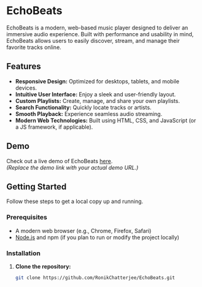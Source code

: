 # EchoBeats

EchoBeats is a modern, web-based music player designed to deliver an immersive audio experience. Built with performance and usability in mind, EchoBeats allows users to easily discover, stream, and manage their favorite tracks online.

## Features

- **Responsive Design:** Optimized for desktops, tablets, and mobile devices.
- **Intuitive User Interface:** Enjoy a sleek and user-friendly layout.
- **Custom Playlists:** Create, manage, and share your own playlists.
- **Search Functionality:** Quickly locate tracks or artists.
- **Smooth Playback:** Experience seamless audio streaming.
- **Modern Web Technologies:** Built using HTML, CSS, and JavaScript (or a JS framework, if applicable).

## Demo

Check out a live demo of EchoBeats [here](http://your-demo-link-here).  
*(Replace the demo link with your actual demo URL.)*

## Getting Started

Follow these steps to get a local copy up and running.

### Prerequisites

- A modern web browser (e.g., Chrome, Firefox, Safari)
- [Node.js](https://nodejs.org/) and npm (if you plan to run or modify the project locally)

### Installation

1. **Clone the repository:**
   ```bash
   git clone https://github.com/RonikChatterjee/EchoBeats.git
